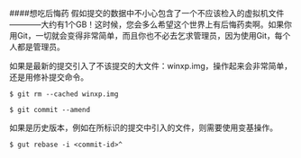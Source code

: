 ####想吃后悔药
假如提交的数据中不小心包含了一个不应该检入的虚拟机文件————大约有1个GB！这时候，您会多么希望这个世界上有后悔药卖啊。如果你用Git，一切就会变得非常简单，而且你也不必去乞求管理员，因为使用Git，每个人都是管理员。

如果是最新的提交引入了不该提交的大文件：winxp.img，操作起来会非常简单，还是用修补提交命令。

```$ git rm --cached winxp.img```

```$ git commit --amend```

如果是历史版本，例如在<commit-id>所标识的提交中引入的文件，则需要使用变基操作。

```$ gut rebase -i <commit-id>^```